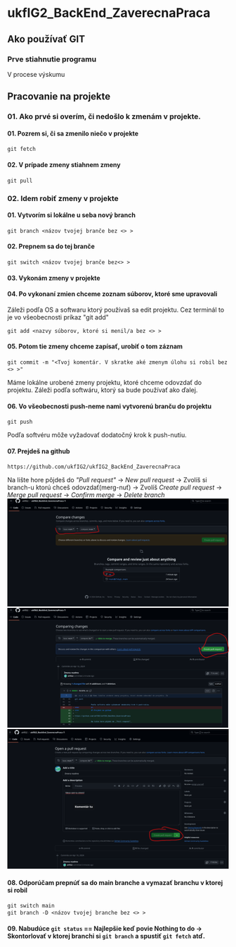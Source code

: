 # 	ukfIG2_BackEnd_ZaverecnaPraca
## 	Ako používať GIT

### 	Prve stiahnutie programu
V procese výskumu

## 	Pracovanie na projekte
### 	01.	Ako prvé si overím, či nedošlo k zmenám v projekte.
#### 		01.	Pozrem si, či sa zmenilo niečo v projekte
``` console
git fetch
```
#### 		02.	V prípade zmeny stiahnem zmeny
``` console
git pull
```

###	02. 	Idem robiť zmeny v projekte
####		01.	Vytvorím si lokálne u seba nový branch
```console
git branch <názov tvojej branče bez <> >
```
####		02.	Prepnem sa do tej branče
```console
git switch <názov tvojej branče bez<> >
```
####		03.	Vykonám zmeny v projekte
####		04.	Po vykonaní zmien chceme zoznam súborov, ktoré sme upravovali
Záleži podľa OS a softwaru ktorý používaš sa edit projektu.
Cez terminál to je vo všeobecnosti príkaz "git add"
``` console
git add <nazvy súborov, ktoré si menil/a bez <> >
```
####		05.	Potom tie zmeny chceme zapísať, urobiť o tom záznam
``` console
git commit -m "<Tvoj komentár. V skratke aké zmenym úlohu si robil bez <> >"
```
Máme lokálne urobené zmeny projektu, ktoré chceme odovzdať do projektu. Záleži podľa softwáru, ktorý sa bude používať ako ďalej.
####		06.	Vo všeobecnosti push-neme nami vytvorenú branču do projektu
``` console
git push
```
Podľa softvéru môže vyžadovať dodatočný krok k push-nutiu.
####		07.	Prejdeš na github
```
https://github.com/ukfIG2/ukfIG2_BackEnd_ZaverecnaPraca
```
Na lište hore pôjdeš do _"Pull request"_  -> _New pull request_ -> Zvolíš si branch-u ktorú chceš odovzdať(merg-nuť) -> Zvolíš _Create pull request_ -> _Merge pull request_ -> _Confirm merge_ -> _Delete branch_
![Obrazok 1](Dokumentacia/Pull_reqeust_Compare_changes.png)
![Obrazok 2](Dokumentacia/Pull_reqeust_Compare_changes2.png)
![Obrazok 3](Dokumentacia/Pull_reqeust_Compare_changes3.png)

####		08.	Odporúčam prepnúť sa do main branche a vymazať branchu v ktorej si robil
``` console
git switch main
git branch -D <názov tvojej branche bez <> >
```

####		09.	Nabudúce ```git status``` == Najlepšie keď povie Nothing to do -> Skontorlovať v ktorej branchi si ```git branch``` a spustiť ```git fetch``` atď.
 
